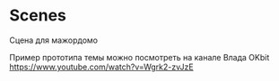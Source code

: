 # Scenes
Сцена для мажордомо

Пример прототипа темы можно посмотреть на канале Влада OKbit https://www.youtube.com/watch?v=Wgrk2-zvJzE

